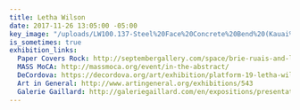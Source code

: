 ```yaml
---
title: Letha Wilson
date: 2017-11-26 13:05:00 -05:00
key_image: "/uploads/LW100.137-Steel%20Face%20Concrete%20Bend%20(Kauai%20Curve)-LoRes-1.jpg"
is_sometimes: true
exhibition_links:
  Paper Covers Rock: http://septembergallery.com/space/brie-ruais-and-letha-wilson.html
  MASS MoCA: http://massmoca.org/event/in-the-abstract/
  DeCordova: https://decordova.org/art/exhibition/platform-19-letha-wilson-hawaii-california-steel-figure-ground
  Art in General: http://www.artingeneral.org/exhibitions/543
  Galerie Gaillard: http://galeriegaillard.com/en/expositions/presentation/113/surface-moves#2
---
```


